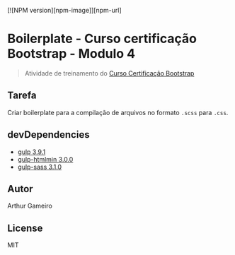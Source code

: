[![NPM version][npm-image]][npm-url]


# Boilerplate - Curso certificação Bootstrap - Modulo 4
> Atividade de treinamento do [Curso Certificação Bootstrap](http://www.certificacaobootstrap.com.br/)

## Tarefa
Criar boilerplate para a compilação de arquivos no formato `.scss` para `.css`.

## devDependencies
- [gulp 3.9.1](https://github.com/gulpjs/gulp/tree/v3.9.1)
- [gulp-htmlmin 3.0.0](https://github.com/jonschlinkert/gulp-htmlmin/tree/v3.0.0)
- [gulp-sass 3.1.0](https://github.com/dlmanning/gulp-sass/tree/v3.1.0)

## Autor
Arthur Gameiro

## License

MIT

